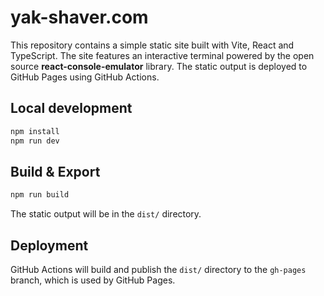 # yak-shaver.com

This repository contains a simple static site built with Vite, React and TypeScript. The site features an interactive terminal powered by the open source **react-console-emulator** library. The static output is deployed to GitHub Pages using GitHub Actions.

## Local development

```bash
npm install
npm run dev
```

## Build & Export

```bash
npm run build
```

The static output will be in the `dist/` directory.

## Deployment

GitHub Actions will build and publish the `dist/` directory to the `gh-pages` branch, which is used by GitHub Pages.
